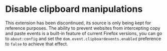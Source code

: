 Disable clipboard manipulations
===============================

This extension has been discontinued, its source is only being kept for reference purposes. The ability to prevent websites from intercepting copy and paste events is a built-in feature of current Firefox versions, you can go to `about:config` and set the `dom.event.clipboardevents.enabled` preference to `false` to achieve that effect.

